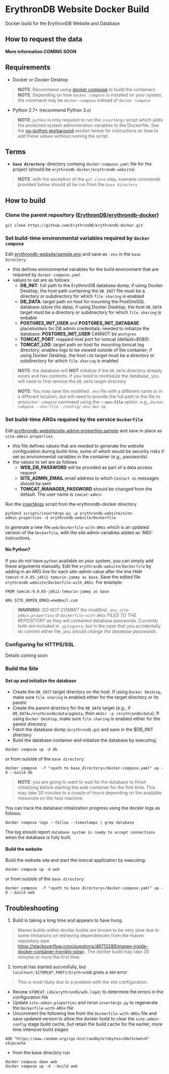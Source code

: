 
# ErythronDB Website Docker Build
Docker build for the ErythronDB Website and Database

## How to request the data

**More information COMING SOON**

## Requirements

* Docker or Docker Desktop

> **NOTE**: Recommend using [docker compose](https://docs.docker.com/compose/install/) to build the containers
> **NOTE**: Depending on how `docker compose` is installed on your system, the command may be `docker-compose` instead of `docker compose`

* Python 2.7+ (recommend Python 3.x)

> **NOTE**: `python` is only required to run the `insertArgs` script which adds the protected system administration variables to the Dockerfile.  See the [no-python workaround](#no-python) section below for instructions on how to add these values without running the script.

##  Terms

* **`base directory`**: directory containg `docker-compose.yaml` file for the project (should be `erythrondb-docker/erythrondb-website`)

> **NOTE**: with the exception of the `git clone` step, example commands provided below should all be run from the `base directory`

## How to build

### Clone the parent repository ([ErythronDB/erythrondb-docker](https://github.com/ErythronDB/erythrondb-docker))
 
   ```git clone https://github.com/ErythronDB/erythrondb-docker.git```

### Set build-time environmental variables required by `docker compose`

Edit [erythrondb-website/sample.env](erythrondb-website/sample.env) and save as `.env` in the `base directory`.
   * this defines environmental variables for the build environment that are required by `docker-compose.yaml`
   * values to set are as follows:
      * **DB_INIT**: full path to the ErythronDB database dump; if using Docker Desktop, the host path containing the `DB_INIT`  file must be a directory or subdirectory for which `file sharing` is enabled
      * **DB_DATA**: target path on host for mounting the PostGreSQL database (store the data); if using Docker Desktop, the host `DB_DATA` target must be a directory or subdirectory for which `file sharing` is enbable
      * **POSTGRES_INIT_USER** and **POSTGRES_INIT_DATABASE**: placeholders for DB admin credentials; needed to initialize the database.  **POSTGRES_INIT_USER** CANNOT be `postgres`
      * **TOMCAT_PORT**: mapped host port for tomcat (default=8080)
      * **TOMCAT_LOG**: target path on host for mounting tomcat log directory; enables logs to be viewed outside of the container; if using Docker Desktop, the host `LOG` target must be a directory or subdirectory for which `file sharing` is enabled 

> **NOTE**: the database will **NOT** initialize if the `DB_DATA` directory already exists and has contents.  If you need to reinitialize the database, you will need to first remove the `DB_DATA` target directory

> **NOTE**: You may save the modified `.env` file with a different name or in a different location, but will need to provide the full path to the file to any`docker compose` command using the **`--env-file`** option. e.g.,  `docker compose --env-file ./config/.env.dev up`

### Set build-time ARGs required by the service `Dockerfile`

Edit [erythrondb-website/site-admin.properties.sample](erythrondb-website/site-admin.properties.sample) and save in place as `site-admin.properties`. 
  * this file defines values that are needed to generate the website configuration during build-time, some of which would be security risks if set as environmental variables in the container (e.g., passwords).  
  * the values to set are as follows
    * **WEB_DB_PASSWORD** will be provided as part of a data access request
    * **SITE_ADMIN_EMAIL** email address to which `Contact Us` messages should be sent
    * **TOMCAT_MANAGER_PASSWORD** should be changed from the default.  The user name is `tomcat-admin`
    
  
Run the [insertArgs](scripts/insertArgs.py) script from the erythrondb-docker directory

   ``` python3 scripts/insertArgs.py -p erythrondb-website/site-admin.properties -d erythrondb-website/Dockerfile ```

to generate a new file `web/Dockerfile-with-ARGs` which is an updated version of the `Dockerfile`, with the site admin variables added as 'ARG' instructions.  

#### No Python?

If you do not have `python` available on your system, you can simply add these arguments manually.  Edit the `erythrondb-website/Dockerfile` by adding in an ARG line for each site-admin value after the line `FROM tomcat:9.0.65-jdk11-temurin-jammy as base`.  Save the edited file `erythrondb-website/Dockerfile-with_ARGs`.  For example:

```
FROM tomcat:9.0.65-jdk11-temurin-jammy as base

ARG SITE_ADMIN_EMAIL=me@mail.com
```

> **WARNING**: _DO NOT COMMIT the modified `.env`, `site-admin.properties` or `Dockerfile-with-ARGs` FILES TO THE REPOSITORY_ as they will contained database passwords.  Currently both are included in `.gitignore`, but in the case that you accidentally do commit either file, _you should change the database passwords_.


### Configuring for HTTPS/SSL

Details coming soon


### Build the Site

#### Set up and initialize the database

* Create the `DB_INIT` target directory on the host.  If using `Docker Desktop`, make sure `file sharing` is enabled either for the target directory or its parent
* Create the parent directory for the `DB_DATA` target (e.g., if `DB_DATA=/erythrondb/data/pgdata`, then `mkdir -p /erythrondb/data`).  If using `Docker Desktop`, make sure `file sharing` is enabled either for the parent directory.
* Fetch the database dump (`erythrondb.gz`) and save in the $DB_INIT directory
* Build the database container and initialize the database by executing:

```
docker compose up -d db
``` 

or from outside of the `base directory`:

```
docker compose  -f "<path to base_directory>/docker-compose.yaml" up -d --build db 
```

> **NOTE**: you are going to want to wait for the database to finish initializing before starting the web container for the first time.  This may take 30 minutes to a couple of hours depending on the available resources on the host machine.

You can track the database initialization progress using the docker logs as follows:

```
docker compose logs --follow --timestamps | grep database
```

The log should report `database system is ready to accept connections` when the database is fully built.

#### Build the website

Build the website site and start the tomcat application by executing: 

```
docker compose up -d web
``` 

or from outside of the `base directory`:

```
docker compose  -f "<path to base directory>/docker-compose.yaml" up -d --build web 
```

## Troubleshooting
1. Build is taking a long time and appears to have hung. 
> Maven builds within docker builds are known to be very slow due to some limitations on retrieving dependencies from the maven repository (see https://stackoverflow.com/questions/46713288/maven-inside-docker-container-horribly-slow).  The docker build may take 30 minutes or more the first time.  

2. tomcat has started succesfully, but `localhost:${TOMCAT_PORT}/ErythronDB` gives a `404` error
> This is most likely due to a problem with the site configuration.

   * Review `$TOMCAT_LOG/erythrondb/wdk.log4j` to determine the errors in the configuration file 
   * Update `site-admin.properties` and rerun `insertArgs.py` to regenerate the `Dockerfile-with-ARGs` file
   * Uncomment the following line from the `Dockerfile-with-ARGs` file and save updated version to allow the docker build to clear the `site-admin-config` stage build cache, but retain the build cache for the earlier, more time intensive build stages
 
```
ADD "https://www.random.org/cgi-bin/randbyte?nbytes=10&format=h" skipcache
```
   * from the base directory run
```
docker compose down web
docker compose up -d --build web
```
